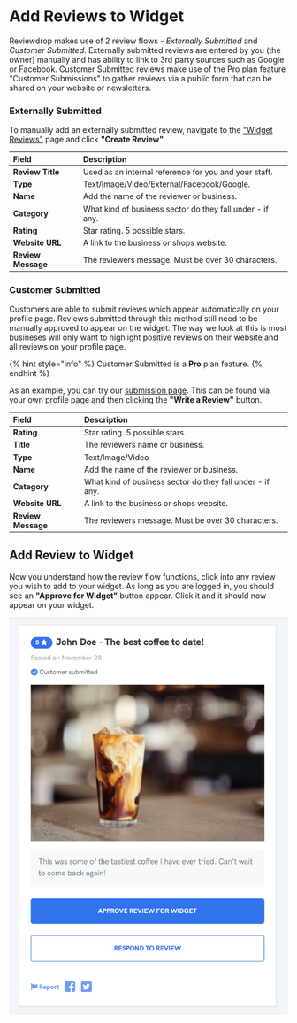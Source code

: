 # Add Reviews to Widget

Reviewdrop makes use of 2 review flows - _Externally Submitted_ and _Customer Submitted_. Externally submitted reviews are entered by you \(the owner\) manually and has ability to link to 3rd party sources such as Google or Facebook. Customer Submitted reviews make use of the Pro plan feature "Customer Submissions" to gather reviews via a public form that can be shared on your website or newsletters.

### Externally Submitted

To manually add an externally submitted review, navigate to the ["Widget Reviews"](https://reviewdrop.io/dashboard) page and click **"Create Review"** 

| Field | Description |
| :--- | :--- |
| **Review Title** | Used as an internal reference for you and your staff. |
| **Type** | Text/Image/Video/External/Facebook/Google. |
| **Name** | Add the name of the reviewer or business. |
| **Category** | What kind of business sector do they fall under - if any. |
| **Rating** | Star rating. 5 possible stars. |
| **Website URL** | A link to the business or shops website. |
| **Review Message** | The reviewers message. Must be over 30 characters. |

### Customer Submitted

Customers are able to submit reviews which appear automatically on your profile page. Reviews submitted through this method still need to be manually approved to appear on the widget. The way we look at this is most busineses will only want to highlight positive reviews on their website and all reviews on your profile page.

{% hint style="info" %}
Customer Submitted is a **Pro** plan feature.
{% endhint %}

As an example, you can try our [submission page](https://reviewdrop.io/review/reviewdrop/submit). This can be found via your own profile page and then clicking the **"Write a Review"** button.

| Field | Description |
| :--- | :--- |
| **Rating** | Star rating. 5 possible stars. |
| **Title** | The reviewers name or business. |
| **Type** | Text/Image/Video |
|  **Name** | Add the name of the reviewer or business. |
| **Category** | What kind of business sector do they fall under - if any. |
| **Website URL** | A link to the business or shops website. |
| **Review Message** | The reviewers message. Must be over 30 characters. |

## Add Review to Widget

Now you understand how the review flow functions, click into any review you wish to add to your widget. As long as you are logged in, you should see an **"Approve for Widget"** button appear. Click it and it should now appear on your widget.

![](../.gitbook/assets/screenshot-2018-12-17-at-16.47.27.png)

